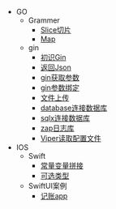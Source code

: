 * GO
  * Grammer
    * [Slice切片](GO/yufa/slice.md)
    * [Map](GO/yufa/map.md)
  * gin
    * [初识Gin](GO/gin/初识gin.md)
    * [返回Json](GO/gin/返回Json数据.md)
    * [gin获取参数](GO/gin/gin获取参数.md)
    * [gin参数绑定](GO/gin/gin参数绑定.md)
    * [文件上传](GO/gin/文件上传.md)
    * [database连接数据库](GO/gin/Datebase标准库.md)
    * [sqlx连接数据库](GO/gin/使用sqlx.md)
    * [zap日志库](GO/gin/zap日志库.md)
    * [Viper读取配置文件](Go/gin/Viper读取配置文件.md)
* IOS
  * Swift
    * [常量变量拼接](ios/swift/常量变量拼接.md)
    * [可选类型](ios/swift/可选类型.md)
  * SwiftUI案例
    * [记账app](ios/SwiftUI/记账Demo.md)
